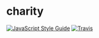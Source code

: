 # charity
[![JavaScript Style Guide](https://img.shields.io/badge/code_style-standard-brightgreen.svg)](https://standardjs.com)
[![Travis](https://travis-ci.org/thefarang/charity.svg?branch=staging)](https://travis-ci.org/thefarang/charity)
